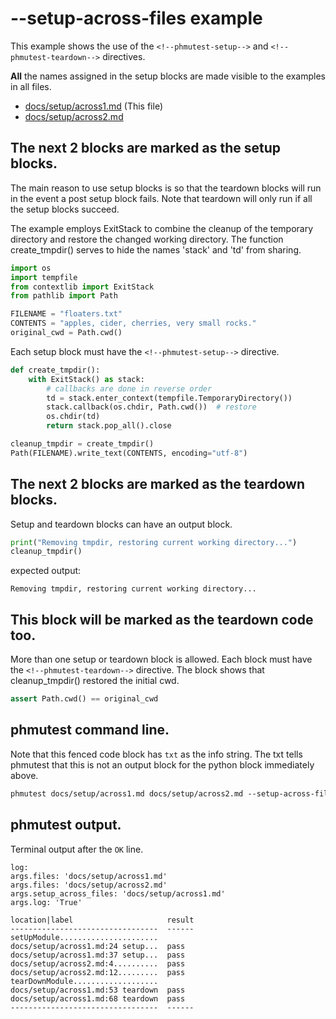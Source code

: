 # --setup-across-files example

This example shows the use of the `<!--phmutest-setup-->` and
`<!--phmutest-teardown-->` directives.


**All** the names assigned in the setup blocks are made visible to the examples
in all files.

- [docs/setup/across1.md](across1.md) (This file)
- [docs/setup/across2.md](across2.md)


## The next 2 blocks are marked as the setup blocks.
The main reason to use setup blocks is so that the teardown blocks
will run in the event a post setup block fails.
Note that teardown will only run if all the setup blocks succeed.

The example employs ExitStack to combine the cleanup of the temporary
directory and restore the changed working directory.
The function create_tmpdir() serves to hide the names 'stack' and 'td' from sharing.

<!--phmutest-setup-->
```python
import os
import tempfile
from contextlib import ExitStack
from pathlib import Path

FILENAME = "floaters.txt"
CONTENTS = "apples, cider, cherries, very small rocks."
original_cwd = Path.cwd()
```

Each setup block must have the `<!--phmutest-setup-->` directive.
<!--phmutest-setup-->
```python
def create_tmpdir():
    with ExitStack() as stack:
        # callbacks are done in reverse order
        td = stack.enter_context(tempfile.TemporaryDirectory())
        stack.callback(os.chdir, Path.cwd())  # restore
        os.chdir(td)
        return stack.pop_all().close

cleanup_tmpdir = create_tmpdir()
Path(FILENAME).write_text(CONTENTS, encoding="utf-8")
```

## The next 2 blocks are marked as the teardown blocks.
Setup and teardown blocks can have an output block.
<!--phmutest-teardown-->
```python
print("Removing tmpdir, restoring current working directory...")
cleanup_tmpdir()
```

expected output:
```
Removing tmpdir, restoring current working directory...
```

## This block will be marked as the teardown code too.
More than one setup or teardown block is allowed.  Each
block must have the `<!--phmutest-teardown-->` directive.
The block shows that cleanup_tmpdir() restored the initial cwd.
<!--phmutest-teardown-->
```python
assert Path.cwd() == original_cwd
```

## phmutest command line.

Note that this fenced code block has `txt` as the info string.
The txt tells phmutest that this is not an output block
for the python block immediately above.
```txt
phmutest docs/setup/across1.md docs/setup/across2.md --setup-across-files docs/setup/across1.md --log
```

## phmutest output.

Terminal output after the `OK` line.
```
log:
args.files: 'docs/setup/across1.md'
args.files: 'docs/setup/across2.md'
args.setup_across_files: 'docs/setup/across1.md'
args.log: 'True'

location|label                     result
---------------------------------  ------
setUpModule......................
docs/setup/across1.md:24 setup...  pass
docs/setup/across1.md:37 setup...  pass
docs/setup/across2.md:4..........  pass
docs/setup/across2.md:12.........  pass
tearDownModule...................
docs/setup/across1.md:53 teardown  pass
docs/setup/across1.md:68 teardown  pass
---------------------------------  ------
```
[1]: https://github.com/tmarktaylor/phmutest/docs/setup
